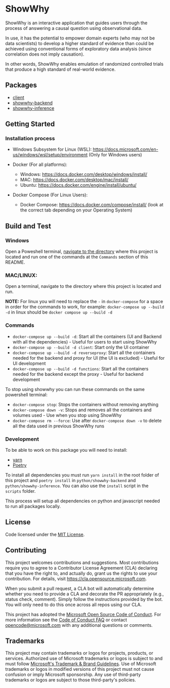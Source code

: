 # ShowWhy

ShowWhy is an interactive application that guides users through the process of answering a causal question using observational data.

In use, it has the potential to empower domain experts (who may not be data scientists) to develop a higher standard of evidence than could be achieved using conventional forms of exploratory data analysis (since correlation does not imply causation).

In other words, ShowWhy enables emulation of randomized controlled trials that produce a high standard of real-world evidence.

## Packages

- [client](packages/client)
- [showwhy-backend](python/showwhy-backend)
- [showwhy-inference](python/showwhy-inference)

## Getting Started

### Installation process

- Windows Subsystem for Linux (WSL): https://docs.microsoft.com/en-us/windows/wsl/setup/environment (Only for Windows users)

- Docker (For all platforms):

  - Windows: https://docs.docker.com/desktop/windows/install/
  - MAC: https://docs.docker.com/desktop/mac/install/
  - Ubuntu: https://docs.docker.com/engine/install/ubuntu/

- Docker Compose (For Linux Users):
  - Docker Compose: https://docs.docker.com/compose/install/ (look at the correct tab depending on your Operating System)

## Build and Test

### Windows

Open a Poweshell terminal, [navigate to the directory](https://docs.microsoft.com/en-us/powershell/scripting/samples/managing-current-location?view=powershell-7.2) where this project is located and run one of the commands at the `Commands` section of this README.

### MAC/LINUX:

Open a terminal, navigate to the directory where this project is located and run.

**NOTE:** For linux you will need to replace the `-` in `docker-compose` for a space in order for the commands to work, for example: `docker-compose up --build -d` in linux should be `docker compose up --build -d`

### Commands

- `docker-compose up --build -d`: Start all the containers (UI and Backend with all the dependencies) - Useful for users to start using ShowWhy
- `docker-compose up --build -d client`: Start only the UI container
- `docker-compose up --build -d reverseproxy`: Start all the containers needed for the backend and proxy for UI (the UI is excluded) - Useful for UI development
- `docker-compose up --build -d functions`: Start all the containers needed for the backend except the proxy - Useful for backend development

To stop using showwhy you can run these commands on the same powershell terminal:

- `docker-compose stop`: Stops the containers without removing anything
- `docker-compose down -v`: Stops and removes all the containers and volumes used - Use when you stop using ShowWhy
- `docker-compose rm --force`: Use after `docker-compose down -v` to delete all the data used in previous ShowWhy runs

### Development

To be able to work on this package you will need to install:

- [yarn](https://yarnpkg.com/)
- [Poetry](https://python-poetry.org/)

To install all dependencies you must run `yarn install` in the root folder of this project and `poetry install` in `python/showwhy-backend` and `python/showwhy-inference`. You can also use the `install` script in the `scripts` folder.

This process will setup all dependencies on python and javascript needed to run all packages locally.

## License

Code licensed under the [MIT License](LICENSE).

## Contributing

This project welcomes contributions and suggestions. Most contributions require you to agree to a
Contributor License Agreement (CLA) declaring that you have the right to, and actually do, grant us
the rights to use your contribution. For details, visit https://cla.opensource.microsoft.com.

When you submit a pull request, a CLA bot will automatically determine whether you need to provide
a CLA and decorate the PR appropriately (e.g., status check, comment). Simply follow the instructions
provided by the bot. You will only need to do this once across all repos using our CLA.

This project has adopted the [Microsoft Open Source Code of Conduct](https://opensource.microsoft.com/codeofconduct/).
For more information see the [Code of Conduct FAQ](https://opensource.microsoft.com/codeofconduct/faq/) or
contact [opencode@microsoft.com](mailto:opencode@microsoft.com) with any additional questions or comments.

## Trademarks

This project may contain trademarks or logos for projects, products, or services. Authorized use of Microsoft
trademarks or logos is subject to and must follow
[Microsoft's Trademark & Brand Guidelines](https://www.microsoft.com/en-us/legal/intellectualproperty/trademarks/usage/general).
Use of Microsoft trademarks or logos in modified versions of this project must not cause confusion or imply Microsoft sponsorship.
Any use of third-party trademarks or logos are subject to those third-party's policies.
